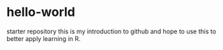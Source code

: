 # hello-world
starter repository
this is my introduction to github and hope to use this to better apply learning in R.
